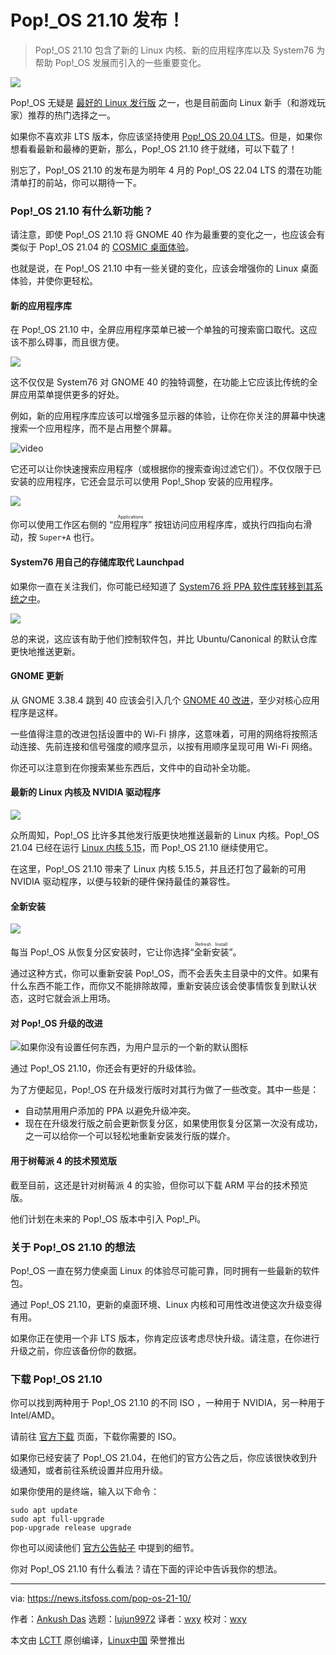 [#]: subject: "Pop!_OS 21.10 Introduces a New Application Library, GNOME 40, and a Refresh Install Option"
[#]: via: "https://news.itsfoss.com/pop-os-21-10/"
[#]: author: "Ankush Das https://news.itsfoss.com/author/ankush/"
[#]: collector: "lujun9972"
[#]: translator: "wxy"
[#]: reviewer: "wxy"
[#]: publisher: " "
[#]: url: " "


Pop!_OS 21.10 发布！
=====

> Pop!_OS 21.10 包含了新的 Linux 内核、新的应用程序库以及 System76 为帮助 Pop!_OS 发展而引入的一些重要变化。

![](https://i0.wp.com/news.itsfoss.com/wp-content/uploads/2021/12/pop-os-21-10-feat.png?w=1200&ssl=1)

Pop!_OS 无疑是 [最好的 Linux 发行版][1] 之一，也是目前面向 Linux 新手（和游戏玩家）推荐的热门选择之一。

如果你不喜欢非 LTS 版本，你应该坚持使用 [Pop!_OS 20.04 LTS][2]。但是，如果你想看看最新和最棒的更新，那么，Pop!_OS 21.10 终于就绪，可以下载了！

别忘了，Pop!_OS 21.10 的发布是为明年 4 月的 Pop!_OS 22.04 LTS 的潜在功能清单打的前站，你可以期待一下。

### Pop!_OS 21.10 有什么新功能？

请注意，即使 Pop!_OS 21.10 将 GNOME 40 作为最重要的变化之一，也应该会有类似于 Pop!_OS 21.04 的 [COSMIC 桌面体验][3]。

也就是说，在 Pop!_OS 21.10 中有一些关键的变化，应该会增强你的 Linux 桌面体验，并使你更轻松。

#### 新的应用程序库

在 Pop!_OS 21.10 中，全屏应用程序菜单已被一个单独的可搜索窗口取代。这应该不那么碍事，而且很方便。

![][4]

这不仅仅是 System76 对 GNOME 40 的独特调整，在功能上它应该比传统的全屏应用菜单提供更多的好处。

例如，新的应用程序库应该可以增强多显示器的体验，让你在你关注的屏幕中快速搜索一个应用程序，而不是占用整个屏幕。

![video][5]

它还可以让你快速搜索应用程序（或根据你的搜索查询过滤它们）。不仅仅限于已安装的应用程序，它还会显示可以使用 Pop!_Shop 安装的应用程序。

![][6]

你可以使用工作区右侧的 “<ruby>应用程序<rt>Applications</rt></ruby>” 按钮访问应用程序库，或执行四指向右滑动，按 `Super+A` 也行。

#### System76 用自己的存储库取代 Launchpad

如果你一直在关注我们，你可能已经知道了 [System76 将 PPA 软件库转移到其系统之中][7]。

![][8]

总的来说，这应该有助于他们控制软件包，并比 Ubuntu/Canonical 的默认仓库更快地推送更新。

#### GNOME 更新

从 GNOME 3.38.4 跳到 40 应该会引入几个 [GNOME 40 改进][9]，至少对核心应用程序是这样。

一些值得注意的改进包括设置中的 Wi-Fi 排序，这意味着，可用的网络将按照活动连接、先前连接和信号强度的顺序显示，以按有用顺序呈现可用 Wi-Fi 网络。

你还可以注意到在你搜索某些东西后，文件中的自动补全功能。

#### 最新的 Linux 内核及 NVIDIA 驱动程序

![][10]

众所周知，Pop!_OS 比许多其他发行版更快地推送最新的 Linux 内核。Pop!_OS 21.04 已经在运行 [Linux 内核 5.15][11]，而 Pop!_OS 21.10 继续使用它。

在这里，Pop!_OS 21.10 带来了 Linux 内核 5.15.5，并且还打包了最新的可用 NVIDIA 驱动程序，以便与较新的硬件保持最佳的兼容性。

#### 全新安装

![][12]

每当 Pop!_OS 从恢复分区安装时，它让你选择“<ruby>全新安装<rt>Refresh Install</rt></ruby>”。

通过这种方式，你可以重新安装 Pop!_OS，而不会丢失主目录中的文件。如果有什么东西不能工作，而你又不能排除故障，重新安装应该会使事情恢复到默认状态，这时它就会派上用场。

#### 对 Pop!_OS 升级的改进

![如果你没有设置任何东西，为用户显示的一个新的默认图标][13]

通过 Pop!_OS 21.10，你还会有更好的升级体验。

为了方便起见，Pop!_OS 在升级发行版时对其行为做了一些改变。其中一些是：

  * 自动禁用用户添加的 PPA 以避免升级冲突。
  * 现在在升级发行版之前会更新恢复分区，如果使用恢复分区第一次没有成功，之一可以给你一个可以轻松地重新安装发行版的媒介。

#### 用于树莓派 4 的技术预览版

截至目前，这还是针对树莓派 4 的实验，但你可以下载 ARM 平台的技术预览版。

他们计划在未来的 Pop!_OS 版本中引入 Pop!_Pi。

### 关于 Pop!_OS 21.10 的想法

Pop!_OS 一直在努力使桌面 Linux 的体验尽可能可靠，同时拥有一些最新的软件包。

通过 Pop!_OS 21.10，更新的桌面环境、Linux 内核和可用性改进使这次升级变得有用。

如果你正在使用一个非 LTS 版本，你肯定应该考虑尽快升级。请注意，在你进行升级之前，你应该备份你的数据。

### 下载 Pop!_OS 21.10

你可以找到两种用于 Pop!_OS 21.10 的不同 ISO ，一种用于 NVIDIA，另一种用于 Intel/AMD。

请前往 [官方下载][14] 页面，下载你需要的 ISO。

如果你已经安装了 Pop!_OS 21.04，在他们的官方公告之后，你应该很快收到升级通知，或者前往系统设置并应用升级。

如果你使用的是终端，输入以下命令：

```
sudo apt update
sudo apt full-upgrade
pop-upgrade release upgrade
```

你也可以阅读他们 [官方公告帖子][15] 中提到的细节。

你对 Pop!_OS 21.10 有什么看法？请在下面的评论中告诉我你的想法。

--------------------------------------------------------------------------------

via: https://news.itsfoss.com/pop-os-21-10/

作者：[Ankush Das][a]
选题：[lujun9972][b]
译者：[wxy](https://github.com/wxy)
校对：[wxy](https://github.com/wxy)

本文由 [LCTT](https://github.com/LCTT/TranslateProject) 原创编译，[Linux中国](https://linux.cn/) 荣誉推出

[a]: https://news.itsfoss.com/author/ankush/
[b]: https://github.com/lujun9972
[1]: https://itsfoss.com/best-linux-distributions/
[2]: https://itsfoss.com/pop-os-20-04-review/
[3]: https://news.itsfoss.com/pop-os-21-04-beta-release/
[4]: https://i0.wp.com/news.itsfoss.com/wp-content/uploads/2021/12/application-library-pop-os.png?w=1400&ssl=1
[5]: https://youtu.be/A_8YflrS35A
[6]: https://i1.wp.com/news.itsfoss.com/wp-content/uploads/2021/12/application-library-pop-os-1.png?w=1306&ssl=1
[7]: https://news.itsfoss.com/pop-os-ppa-repo-move/
[8]: https://i2.wp.com/news.itsfoss.com/wp-content/uploads/2021/12/pop-os-new-repo.png?w=736&ssl=1
[9]: https://news.itsfoss.com/gnome-40-release/
[10]: https://i0.wp.com/news.itsfoss.com/wp-content/uploads/2021/12/pop-os-21-10.png?w=864&ssl=1
[11]: https://news.itsfoss.com/linux-kernel-5-15-release/
[12]: https://i0.wp.com/news.itsfoss.com/wp-content/uploads/2021/12/refresh-os-pop.png?w=898&ssl=1
[13]: https://i0.wp.com/news.itsfoss.com/wp-content/uploads/2021/12/pop-os-lockscreen.png?w=819&ssl=1
[14]: https://pop.system76.com
[15]: https://blog.system76.com/post/670564272872488960/popos-2110-has-landed
